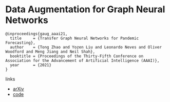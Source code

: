 # Data Augmentation for Graph Neural Networks

```
@inproceedings{gaug_aaai21,
  title     = {Transfer Graph Neural Networks for Pandemic Forecasting},
  author    = {Tong Zhao and Yozen Liu and Leonardo Neves and Oliver Woodford and Meng Jiang and Neil Shah},
  booktitle = {Proceedings of the Thirty-Fifth Conference on Association for the Advancement of Artificial Intelligence (AAAI)},
  year      = {2021}
}
```

links
- [arXiv](https://arxiv.org/abs/2006.06830)
- [code](https://github.com/zhao-tong/GAug)
